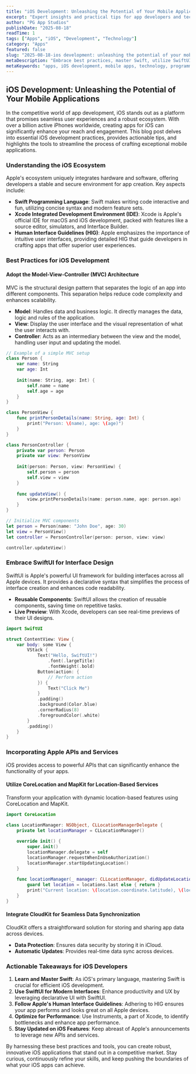 ```yaml
---
title: "iOS Development: Unleashing the Potential of Your Mobile Applications"
excerpt: "Expert insights and practical tips for app developers and tech enthusiasts"
author: "PG App Studios"
publishDate: "2025-08-18"
readTime: 1
tags: ["Apps", "iOS", "Development", "Technology"]
category: "Apps"
featured: false
slug: "2025-08-18-ios development: unleashing the potential of your mobile applications"
metaDescription: "Embrace best practices, master Swift, utilize SwiftUI, follow HIG, optimize performance, and stay updated for success...."
metaKeywords: "apps, iOS development, mobile apps, technology, programming"
---
```

## iOS Development: Unleashing the Potential of Your Mobile Applications

In the competitive world of app development, iOS stands out as a platform that promises seamless user experiences and a robust ecosystem. With over a billion active iPhones worldwide, creating apps for iOS can significantly enhance your reach and engagement. This blog post delves into essential iOS development practices, provides actionable tips, and highlights the tools to streamline the process of crafting exceptional mobile applications.

### Understanding the iOS Ecosystem

Apple's ecosystem uniquely integrates hardware and software, offering developers a stable and secure environment for app creation. Key aspects include:

- **Swift Programming Language**: Swift makes writing code interactive and fun, utilizing concise syntax and modern feature sets.
- **Xcode Integrated Development Environment (IDE)**: Xcode is Apple's official IDE for macOS and iOS development, packed with features like a source editor, simulators, and Interface Builder.
- **Human Interface Guidelines (HIG)**: Apple emphasizes the importance of intuitive user interfaces, providing detailed HIG that guide developers in crafting apps that offer superior user experiences.

### Best Practices for iOS Development

#### Adopt the Model-View-Controller (MVC) Architecture

MVC is the structural design pattern that separates the logic of an app into different components. This separation helps reduce code complexity and enhances scalability.

- **Model**: Handles data and business logic. It directly manages the data, logic and rules of the application.
- **View**: Display the user interface and the visual representation of what the user interacts with.
- **Controller**: Acts as an intermediary between the view and the model, handling user input and updating the model.

```swift
// Example of a simple MVC setup
class Person {
    var name: String
    var age: Int
    
    init(name: String, age: Int) {
        self.name = name
        self.age = age
    }
}

class PersonView {
    func printPersonDetails(name: String, age: Int) {
        print("Person: \(name), age: \(age)")
    }
}

class PersonController {
    private var person: Person
    private var view: PersonView
    
    init(person: Person, view: PersonView) {
        self.person = person
        self.view = view
    }
    
    func updateView() {
        view.printPersonDetails(name: person.name, age: person.age)
    }
}

// Initialize MVC components
let person = Person(name: "John Doe", age: 30)
let view = PersonView()
let controller = PersonController(person: person, view: view)

controller.updateView()
```

### Embrace SwiftUI for Interface Design

SwiftUI is Apple's powerful UI framework for building interfaces across all Apple devices. It provides a declarative syntax that simplifies the process of interface creation and enhances code readability.

- **Reusable Components**: SwiftUI allows the creation of reusable components, saving time on repetitive tasks.
- **Live Preview**: With Xcode, developers can see real-time previews of their UI designs.

```swift
import SwiftUI

struct ContentView: View {
    var body: some View {
        VStack {
            Text("Hello, SwiftUI!")
                .font(.largeTitle)
                .fontWeight(.bold)
            Button(action: {
                // Perform action
            }) {
                Text("Click Me")
            }
            .padding()
            .background(Color.blue)
            .cornerRadius(8)
            .foregroundColor(.white)
        }
        .padding()
    }
}
```

### Incorporating Apple APIs and Services

iOS provides access to powerful APIs that can significantly enhance the functionality of your apps.

#### Utilize CoreLocation and MapKit for Location-Based Services

Transform your application with dynamic location-based features using CoreLocation and MapKit. 

```swift
import CoreLocation

class LocationManager: NSObject, CLLocationManagerDelegate {
    private let locationManager = CLLocationManager()
    
    override init() {
        super.init()
        locationManager.delegate = self
        locationManager.requestWhenInUseAuthorization()
        locationManager.startUpdatingLocation()
    }
    
    func locationManager(_ manager: CLLocationManager, didUpdateLocations locations: [CLLocation]) {
        guard let location = locations.last else { return }
        print("Current location: \(location.coordinate.latitude), \(location.coordinate.longitude)")
    }
}
```

#### Integrate CloudKit for Seamless Data Synchronization

CloudKit offers a straightforward solution for storing and sharing app data across devices.

- **Data Protection**: Ensures data security by storing it in iCloud.
- **Automatic Updates**: Provides real-time data sync across devices.

### Actionable Takeaways for iOS Developers

1. **Learn and Master Swift**: As iOS's primary language, mastering Swift is crucial for efficient iOS development.
2. **Use SwiftUI for Modern Interfaces**: Enhance productivity and UX by leveraging declarative UI with SwiftUI.
3. **Follow Apple's Human Interface Guidelines**: Adhering to HIG ensures your app performs and looks great on all Apple devices.
4. **Optimize for Performance**: Use Instruments, a part of Xcode, to identify bottlenecks and enhance app performance.
5. **Stay Updated on iOS Features**: Keep abreast of Apple's announcements to leverage new APIs and services.

By harnessing these best practices and tools, you can create robust, innovative iOS applications that stand out in a competitive market. Stay curious, continuously refine your skills, and keep pushing the boundaries of what your iOS apps can achieve.